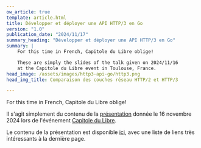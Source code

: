 ```yaml
---
ow_article: true
template: article.html
title: Développer et déployer une API HTTP/3 en Go
version: "1.0"
publication_date: "2024/11/17"
summary_heading: "Développer et déployer une API HTTP/3 en Go"
summary: |
    For this time in French, Capitole du Libre oblige!

    These are simply the slides of the talk given on 2024/11/16
    at the Capitole du Libre event in Toulouse, France.
head_image: /assets/images/http3-api-go/http3.png
head_img_title: Comparaison des couches réseau HTTP/2 et HTTP/3

---
```


For this time in French, Capitole du Libre oblige!

Il s'agit simplement du contenu de la
[présentation](https://cfp.capitoledulibre.org/cdl-2024/talk/V7SK3N/)
donnée le 16 novembre 2024 lors de l'événement
[Capitole du Libre](https://capitoledulibre.org/).

Le contenu de la présentation est disponible
[ici](/assets/documents/http3/20241116-http3-cdl.pdf),
avec une liste de liens très intéressants à la dernière page.

